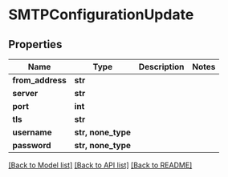 # SMTPConfigurationUpdate


## Properties
Name | Type | Description | Notes
------------ | ------------- | ------------- | -------------
**from_address** | **str** |  | 
**server** | **str** |  | 
**port** | **int** |  | 
**tls** | **str** |  | 
**username** | **str, none_type** |  | 
**password** | **str, none_type** |  | 

[[Back to Model list]](../#documentation-for-models) [[Back to API list]](../#documentation-for-api-endpoints) [[Back to README]](../)


